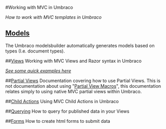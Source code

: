 #Working with MVC in Umbraco

_How to work with MVC templates in Umbraco_

## [Models](Modelsbuilder/)
The Umbraco modelsbuilder automatically generates models based on types (I.e. document types).

##[Views](views.md)
Working with MVC Views and Razor syntax in Umbraco

_[See some quick examples here](examples.md)_

##[Partial Views](partial-views.md)
Documentation covering how to use Partial Views. This is not documentation about using "[Partial View Macros](../Macros/Partial-View-Macros/index.md)", this documentation relates simply to using native MVC partial views within Umbraco.

##[Child Actions](child-actions.md)
Using MVC Child Actions in Umbraco

##[Querying](querying.md)
How to query for published data in your Views

##[Forms](forms.md)
How to create html forms to submit data